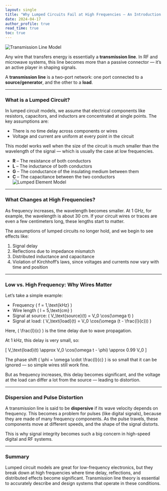 ```yaml
---
layout: single
title: "Why Lumped Circuits Fail at High Frequencies – An Introduction to Transmission Lines"
date: 2024-04-17
author_profile: true
read_time: true
toc: true
---
```

![Transmission Line Model](/assets/images/transmission_line_model.png)


Any wire that transfers energy is essentially a **transmission line**. In RF and microwave systems, this line becomes more than a passive connector — it’s an active player in shaping signals.

A **transmission line** is a two-port network: one port connected to a **source/generator**, and the other to a **load**.

---
### What is a Lumped Circuit?

In lumped circuit models, we assume that electrical components like resistors, capacitors, and inductors are concentrated at single points. The key assumptions are:

- There is no time delay across components or wires
- Voltage and current are uniform at every point in the circuit

This model works well when the size of the circuit is much smaller than the wavelength of the signal — which is usually the case at low frequencies.

- **R** – The resistance of both conductors  
- **L** – The inductance of both conductors  
- **G** – The conductance of the insulating medium between them  
- **C** – The capacitance between the two conductors  
![Lumped Element Model](/assets/images/lumped_model.png)

---

### What Changes at High Frequencies?

As frequency increases, the wavelength becomes smaller. At 1 GHz, for example, the wavelength is about 30 cm. If your circuit wires or traces are even a few centimeters long, these lengths start to matter.

The assumptions of lumped circuits no longer hold, and we begin to see effects like:

1. Signal delay  
2. Reflections due to impedance mismatch  
3. Distributed inductance and capacitance  
4. Violation of Kirchhoff’s laws, since voltages and currents now vary with time and position

---

### Low vs. High Frequency: Why Wires Matter

Let’s take a simple example:

- Frequency \( f = 1\,\text{kHz} \)  
- Wire length \( l = 5\,\text{cm} \)  
- Signal at source: \( V_\text{source}(t) = V_0 \cos(\omega t) \)  
- Signal at load: \( V_\text{load}(t) = V_0 \cos(\omega (t - \frac{l}{c})) \)  

Here, \( \frac{l}{c} \) is the time delay due to wave propagation.

At 1 kHz, this delay is very small, so:

\[
V_\text{load}(t) \approx V_0 \cos(\omega t - \phi) \approx 0.99 V_0
\]

The phase shift \( \phi = \omega \cdot \frac{l}{c} \) is so small that it can be ignored — so simple wires still work fine.

But as frequency increases, this delay becomes significant, and the voltage at the load can differ a lot from the source — leading to distortion.

---

### Dispersion and Pulse Distortion

A transmission line is said to be **dispersive** if its wave velocity depends on frequency. This becomes a problem for pulses (like digital signals), because they are made of many frequency components. As the pulse travels, these components move at different speeds, and the shape of the signal distorts.

This is why signal integrity becomes such a big concern in high-speed digital and RF systems.

---

### Summary

Lumped circuit models are great for low-frequency electronics, but they break down at high frequencies where time delay, reflections, and distributed effects become significant. Transmission line theory is essential to accurately describe and design systems that operate in these conditions.
